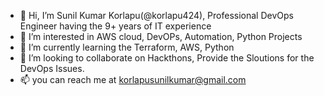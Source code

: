 - 👋 Hi, I’m Sunil Kumar Korlapu(@korlapu424), Professional DevOps Engineer having the 9+ years of IT experience 
- 👀 I’m interested in AWS cloud, DevOPs, Automation, Python Projects
- 🌱 I’m currently learning the Terraform, AWS, Python 
- 💞️ I’m looking to collaborate on Hackthons, Provide the Sloutions for the DevOps Issues.
- 📫 you can reach me at korlapusunilkumar@gmail.com

<!---
korlapu424/korlapu424 is a ✨ special ✨ repository because its `README.md` (this file) appears on your GitHub profile.
You can click the Preview link to take a look at your changes.
--->
